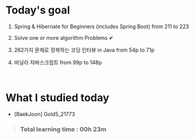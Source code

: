 # Today's goal

1. Spring & Hibernate for Beginners (includes Spring Boot) from 211 to 223

2. Solve one or more algorithm Problems ✔

3. 262가지 문제로 정복하는 코딩 인터뷰 in Java from 54p to 71p 

4. 바닐라 자바스크립트 from 99p to 148p

<br>

# What I studied today

* [BaekJoon] Gold5_21773

><h3>Total learning time : 00h 23m</h3>